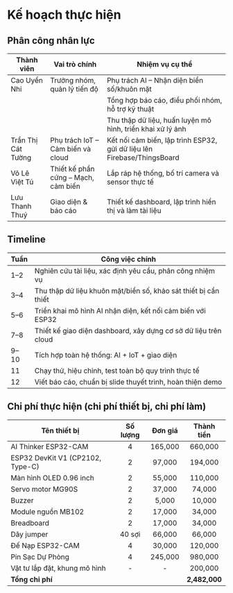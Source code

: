 # Kế hoạch thực hiện

## Phân công nhân lực

| Thành viên | Vai trò chính | Nhiệm vụ cụ thể |
| --- | ---- | ------ |
| Cao Uyển Nhi | Trưởng nhóm, quản lý tiến độ | Phụ trách AI – Nhận diện biển số/khuôn mặt|
| | | Tổng hợp báo cáo, điều phối nhóm, hỗ trợ kỹ thuật|
| | | Thu thập dữ liệu, huấn luyện mô hình, triển khai xử lý ảnh |
| Trần Thị Cát Tường | Phụ trách IoT – Cảm biến và cloud | Kết nối cảm biến, lập trình ESP32, gửi dữ liệu lên Firebase/ThingsBoard |
| Võ Lê Việt Tú | Thiết kế phần cứng – Mạch, cảm biến | Lắp ráp hệ thống, bố trí camera và sensor thực tế |
| Lưu Thanh Thuý | Giao diện & báo cáo | Thiết kế dashboard, lập trình hiển thị và làm tài liệu |

## Timeline

| Tuần | Công việc chính |
| --- | ----------------- |
| 1–2 | Nghiên cứu tài liệu, xác định yêu cầu, phân công nhiệm vụ |
| 3–4 | Thu thập dữ liệu khuôn mặt/biển số, khảo sát thiết bị cần thiết |
| 5–6 | Triển khai mô hình AI nhận diện, kết nối cảm biến với ESP32 |
| 7–8 | Thiết kế giao diện dashboard, xây dựng cơ sở dữ liệu trên cloud |
| 9–10 | Tích hợp toàn hệ thống: AI + IoT + giao diện |
| 11 | Chạy thử, hiệu chỉnh, test toàn bộ quy trình thực tế |
| 12 | Viết báo cáo, chuẩn bị slide thuyết trình, hoàn thiện demo |

## Chi phí thực hiện (chi phí thiết bị, chi phí làm)

| **Tên thiết bị** | **Số lượng** | **Đơn giá** | **Thành tiền** |
|----------------------|:------:|:---------:|:---------:|
| AI Thinker ESP32-CAM | 4               | 165,000        | 660,000        |
| ESP32 DevKit V1 (CP2102, Type-C)         | 2               | 97,000         | 194,000        |
| Màn hình OLED 0.96 inch                  | 2               | 55,000         | 110,000        |
| Servo motor MG90S                        | 2               | 37,000         | 74,000         |
| Buzzer                                | 2               | 5,000          | 10,000         |
| Module nguồn MB102                       | 2               | 17,000         | 34,000         |
| Breadboard                 | 2               | 17,000         | 34,000         |
| Dây jumper                      | 40 sợi   | 66,000         | 66,000      |
| Đế Nạp ESP32-CAM                      | 4   | 30,000         | 120,000        |
| Pin Sạc Dự Phòng                | 4               | 245,000         | 980,000        |
|Vật tư lắp đặt, khung mô hình| - | - |200,000 |
| **Tổng chi phí** | | | **2,482,000** |
